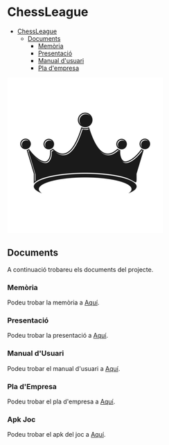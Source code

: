 # ChessLeague
- [ChessLeague](#chessleague)
  - [Documents](#documents)
    - [Memòria](#memòria)
    - [Presentació](#presentació)
    - [Manual d'usuari](#manual-dusuari)
    - [Pla d'empresa](#pla-dempresa)

![Crown](./Assets/Images/crown.png)

## Documents

A continuació trobareu els documents del projecte.

### Memòria

Podeu trobar la memòria a [Aquí](Documentaci%C3%B3/Documentacion.md).

### Presentació

Podeu trobar la presentació a [Aquí](Documentaci%C3%B3/Presentacio.pdf).

### Manual d'Usuari

Podeu trobar el manual d'usuari a [Aquí](Documentaci%C3%B3/ManualUsuari.md).

### Pla d'Empresa

Podeu trobar el pla d'empresa a [Aquí](Documentaci%C3%B3/Plaempresa.pdf).

### Apk Joc

Podeu trobar el apk del joc a [Aquí]([https://drive.google.com/file/d/1SfM0PNBjUMhWSZ8zzQI5HD_cHRhD4IhI/view?usp=sharing](https://drive.google.com/file/d/1SfM0PNBjUMhWSZ8zzQI5HD_cHRhD4IhI/view?usp=sharing)).
